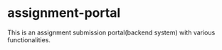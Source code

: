 # assignment-portal
This is an assignment submission portal(backend system) with various functionalities.
